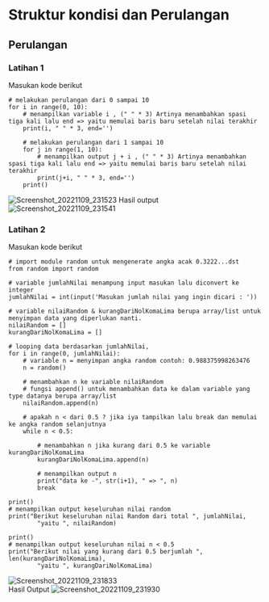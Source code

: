 # Struktur kondisi dan Perulangan
## Perulangan
### Latihan 1
Masukan kode berikut
```
# melakukan perulangan dari 0 sampai 10
for i in range(0, 10):
    # menampilkan variable i , (" " * 3) Artinya menambahkan spasi tiga kali lalu end => yaitu memulai baris baru setelah nilai terakhir
    print(i, " " * 3, end='')

    # melakukan perulangan dari 1 sampai 10
    for j in range(1, 10):
        # menampilkan output j + i , (" " * 3) Artinya menambahkan spasi tiga kali lalu end => yaitu memulai baris baru setelah nilai terakhir
        print(j+i, " " * 3, end='')
    print()
```
![Screenshot_20221109_231523](https://user-images.githubusercontent.com/115473812/200894991-39282369-b6bb-4286-95f2-4b3112a73ffa.png)
Hasil output
![Screenshot_20221109_231541](https://user-images.githubusercontent.com/115473812/200895332-c6fdb2e6-972a-4363-81d8-4c2cfb8e7b3c.png)

### Latihan 2
Masukan kode berikut
```
# import module random untuk mengenerate angka acak 0.3222...dst
from random import random

# variable jumlahNilai menampung input masukan lalu diconvert ke integer
jumlahNilai = int(input('Masukan jumlah nilai yang ingin dicari : '))

# variable nilaiRandom & kurangDariNolKomaLima berupa array/list untuk menyimpan data yang diperlukan nanti.
nilaiRandom = []
kurangDariNolKomaLima = []

# looping data berdasarkan jumlahNilai,
for i in range(0, jumlahNilai):
    # variable n = menyimpan angka random contoh: 0.988375998263476
    n = random()

    # menambahkan n ke variable nilaiRandom
    # fungsi append() untuk menambahkan data ke dalam variable yang type datanya berupa array/list
    nilaiRandom.append(n)

    # apakah n < dari 0.5 ? jika iya tampilkan lalu break dan memulai ke angka random selanjutnya
    while n < 0.5:

        # menambahkan n jika kurang dari 0.5 ke variable kurangDariNolKomaLima
        kurangDariNolKomaLima.append(n)

        # menampilkan output n
        print("data ke -", str(i+1), " => ", n)
        break

print()
# menampilkan output keseluruhan nilai random
print("Berikut keseluruhan nilai Random dari total ", jumlahNilai,
        "yaitu ", nilaiRandom)

print()
# menampilkan output keseluruhan nilai n < 0.5
print("Berikut nilai yang kurang dari 0.5 berjumlah ", len(kurangDariNolKomaLima),
        "yaitu ", kurangDariNolKomaLima)
```
![Screenshot_20221109_231833](https://user-images.githubusercontent.com/115473812/200896015-2a6ad9a0-5172-4421-9afd-93ce9d94fd4f.png)<br>
Hasil Output
![Screenshot_20221109_231930](https://user-images.githubusercontent.com/115473812/200896292-0612faa2-775f-48aa-9907-ab5c7ea1261b.png)

